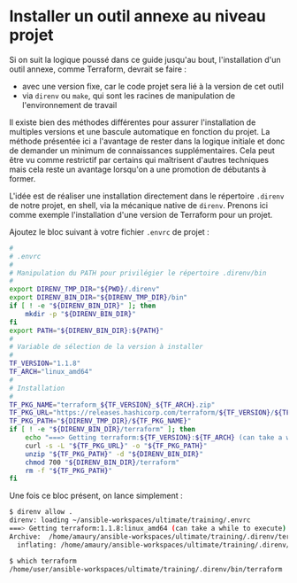# Installer un outil annexe au niveau projet

Si on suit la logique poussé dans ce guide jusqu'au bout, l'installation d'un outil annexe, comme Terraform,
devrait se faire : 

* avec une version fixe, car le code projet sera lié à la version de cet outil
* via `direnv` ou `make`, qui sont les racines de manipulation de l'environnement de travail

Il existe bien des méthodes différentes pour assurer l'installation de multiples versions et une bascule automatique en fonction
du projet. La méthode présentée ici a l'avantage de rester dans la logique initiale et donc de demander un minimum de connaissances
supplémentaires. Cela peut être vu comme restrictif par certains qui maîtrisent d'autres techniques mais cela reste un avantage 
lorsqu'on a une promotion de débutants à former.

L'idée est de réaliser une installation directement dans le répertoire `.direnv` de notre projet, en shell, via la mécanique native
de `direnv`. Prenons ici comme exemple l'installation d'une version de Terraform pour un projet.

Ajoutez le bloc suivant à votre fichier `.envrc` de projet :

```bash
#
# .envrc
#
# Manipulation du PATH pour privilégier le répertoire .direnv/bin
#
export DIRENV_TMP_DIR="${PWD}/.direnv"
export DIRENV_BIN_DIR="${DIRENV_TMP_DIR}/bin"
if [ ! -e "${DIRENV_BIN_DIR}" ]; then
    mkdir -p "${DIRENV_BIN_DIR}"
fi
export PATH="${DIRENV_BIN_DIR}:${PATH}"
#
# Variable de sélection de la version à installer
#
TF_VERSION="1.1.8"
TF_ARCH="linux_amd64"
#
# Installation
#
TF_PKG_NAME="terraform_${TF_VERSION}_${TF_ARCH}.zip"
TF_PKG_URL="https://releases.hashicorp.com/terraform/${TF_VERSION}/${TF_PKG_NAME}" 
TF_PKG_PATH="${DIRENV_TMP_DIR}/${TF_PKG_NAME}" 
if [ ! -e "${DIRENV_BIN_DIR}/terraform" ]; then
    echo "===> Getting terraform:${TF_VERSION}:${TF_ARCH} (can take a while to execute)"
    curl -s -L "${TF_PKG_URL}" -o "${TF_PKG_PATH}"
    unzip "${TF_PKG_PATH}" -d "${DIRENV_BIN_DIR}"
    chmod 700 "${DIRENV_BIN_DIR}/terraform"
    rm -f "${TF_PKG_PATH}"
fi
```

Une fois ce bloc présent, on lance simplement :

```bash session
$ direnv allow .
direnv: loading ~/ansible-workspaces/ultimate/training/.envrc
===> Getting terraform:1.1.8:linux_amd64 (can take a while to execute)
Archive:  /home/amaury/ansible-workspaces/ultimate/training/.direnv/terraform_1.1.8_linux_amd64.zip
  inflating: /home/amaury/ansible-workspaces/ultimate/training/.direnv/bin/terraform  

$ which terraform
/home/user/ansible-workspaces/ultimate/training/.direnv/bin/terraform
```
